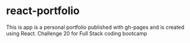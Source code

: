 # react-portfolio
This is app is a personal portfolio published with gh-pages and is created using React. Challenge 20 for Full Stack coding bootcamp
